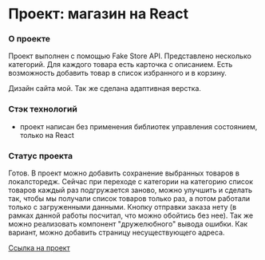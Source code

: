 # Проект: магазин на React 

### О проекте

Проект выполнен с помощью Fake Store API. Представлено несколько категорий. Для каждого товара есть карточка с описанием. Есть возможность добавить товар в список избранного и в корзину.  

Дизайн сайта мой. Так же сделана адаптивная верстка.

### Стэк технологий
* проект написан без применения библиотек управления состоянием, только на React

### Статус проекта
Готов. В проект можно добавить сохранение выбранных товаров в локалсторедж. Сейчас при переходе с категории на категорию список товаров каждый раз подгружается заново, можно улучшить и сделать так, чтобы мы получали список товаров только раз, а потом работали только с загруженными данными. Кнопку отправки заказа нету (в рамках данной работы посчитал, что можно обойтись без нее). Так же можно реализовать компонент "дружелюбного" вывода ошибки. Как вариант, можно добавить страницу несуществующего адреса.

[Ссылка на проект](https://qwelip.github.io/react-fake-api-store/)


